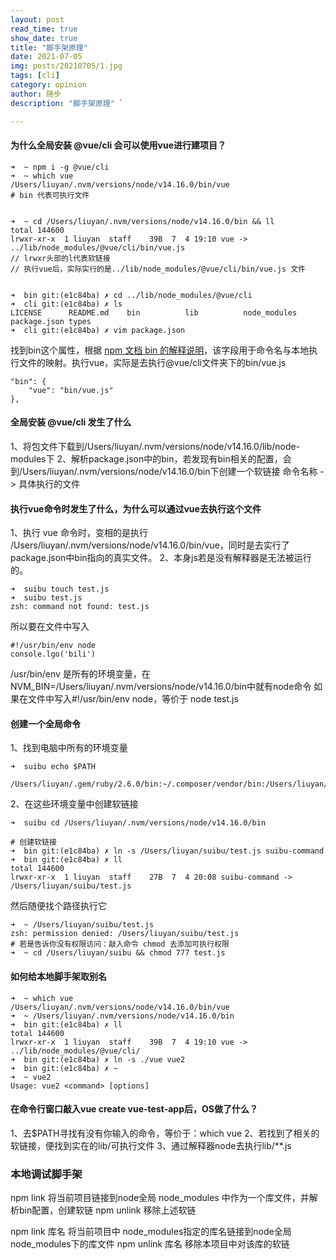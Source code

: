 ```yaml
---
layout: post
read_time: true
show_date: true
title: "脚手架原理"
date: 2021-07-05
img: posts/20210705/1.jpg
tags: [cli]
category: opinion
author: 随步
description: "脚手架原理" `

---
```

#### 为什么全局安装 @vue/cli 会可以使用vue进行建项目？

```
➜  ~ npm i -g @vue/cli
➜  ~ which vue
/Users/liuyan/.nvm/versions/node/v14.16.0/bin/vue
# bin 代表可执行文件

```
```

➜  ~ cd /Users/liuyan/.nvm/versions/node/v14.16.0/bin && ll
total 144600
lrwxr-xr-x  1 liuyan  staff    39B  7  4 19:10 vue -> ../lib/node_modules/@vue/cli/bin/vue.js
// lrwxr头部的l代表软链接
// 执行vue后，实际实行的是../lib/node_modules/@vue/cli/bin/vue.js 文件

```
```

➜  bin git:(e1c84ba) ✗ cd ../lib/node_modules/@vue/cli
➜  cli git:(e1c84ba) ✗ ls
LICENSE      README.md    bin          lib          node_modules package.json types
➜  cli git:(e1c84ba) ✗ vim package.json

```
找到bin这个属性，根据 [npm 文档 bin 的解释说明](https://docs.npmjs.com/cli/v6/configuring-npm/package-json#bin)，该字段用于命令名与本地执行文件的映射。执行vue，实际是去执行@vue/cli文件夹下的bin/vue.js
```
"bin": {
    "vue": "bin/vue.js"
},
```

#### 全局安装 @vue/cli 发生了什么
1、将包文件下载到/Users/liuyan/.nvm/versions/node/v14.16.0/lib/node-modules下
2、解析package.json中的bin，若发现有bin相关的配置，会到/Users/liuyan/.nvm/versions/node/v14.16.0/bin下创建一个软链接
命令名称 -> 具体执行的文件

#### 执行vue命令时发生了什么，为什么可以通过vue去执行这个文件

1、执行 vue 命令时，变相的是执行 /Users/liuyan/.nvm/versions/node/v14.16.0/bin/vue，同时是去实行了package.json中bin指向的真实文件。
2、本身js若是没有解释器是无法被运行的。
```
➜  suibu touch test.js
➜  suibu test.js
zsh: command not found: test.js
```
所以要在文件中写入
```
#!/usr/bin/env node
console.lgo('bili')
```
/usr/bin/env 是所有的环境变量，在
NVM_BIN=/Users/liuyan/.nvm/versions/node/v14.16.0/bin中就有node命令
如果在文件中写入#!/usr/bin/env node，等价于 node test.js

#### 创建一个全局命令

1、找到电脑中所有的环境变量
```
➜  suibu echo $PATH

/Users/liuyan/.gem/ruby/2.6.0/bin:~/.composer/vendor/bin:/Users/liuyan/.nvm/versions/node/v14.16.0/bin:/usr/local/bin:/usr/bin:/bin:/usr/sbin:/sbin
```
2、在这些环境变量中创建软链接

```
➜  suibu cd /Users/liuyan/.nvm/versions/node/v14.16.0/bin

# 创建软链接
➜  bin git:(e1c84ba) ✗ ln -s /Users/liuyan/suibu/test.js suibu-command
➜  bin git:(e1c84ba) ✗ ll
total 144600
lrwxr-xr-x  1 liuyan  staff    27B  7  4 20:08 suibu-command -> /Users/liuyan/suibu/test.js
```
然后随便找个路径执行它
```
➜  ~ /Users/liuyan/suibu/test.js
zsh: permission denied: /Users/liuyan/suibu/test.js
# 若是告诉你没有权限访问：敲入命令 chmod 去添加可执行权限
➜  ~ cd /Users/liuyan/suibu && chmod 777 test.js
```


#### 如何给本地脚手架取别名
```
➜  ~ which vue
/Users/liuyan/.nvm/versions/node/v14.16.0/bin/vue
➜  ~ /Users/liuyan/.nvm/versions/node/v14.16.0/bin
➜  bin git:(e1c84ba) ✗ ll
total 144600
lrwxr-xr-x  1 liuyan  staff    39B  7  4 19:10 vue -> ../lib/node_modules/@vue/cli/
➜  bin git:(e1c84ba) ✗ ln -s ./vue vue2
➜  bin git:(e1c84ba) ✗ ~
➜  ~ vue2
Usage: vue2 <command> [options]
```

#### 在命令行窗口敲入vue create vue-test-app后，OS做了什么？
1、去$PATH寻找有没有你输入的命令，等价于：which vue
2、若找到了相关的软链接，便找到实在的lib/可执行文件
3、通过解释器node去执行lib/**.js


### 本地调试脚手架

npm link
将当前项目链接到node全局 node_modules 中作为一个库文件，并解析bin配置，创建软链
npm unlink
移除上述软链

npm link 库名
将当前项目中 node_modules指定的库名链接到node全局node_modules下的库文件
npm unlink 库名
移除本项目中对该库的软链
